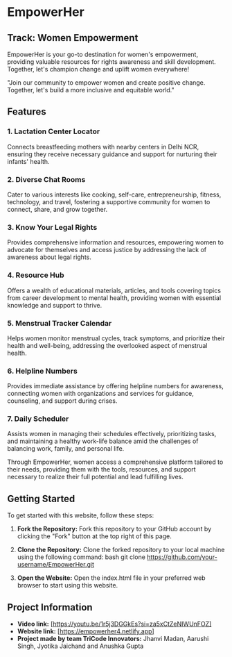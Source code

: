 # EmpowerHer

## Track: Women Empowerment
EmpowerHer is your go-to destination for women's empowerment, providing valuable resources for rights awareness and skill development. Together, let's champion change and uplift women everywhere!

"Join our community to empower women and create positive change. Together, let's build a more inclusive and equitable world."

## Features
### 1. Lactation Center Locator
Connects breastfeeding mothers with nearby centers in Delhi NCR, ensuring they receive necessary guidance and support for nurturing their infants' health.

### 2. Diverse Chat Rooms
Cater to various interests like cooking, self-care, entrepreneurship, fitness, technology, and travel, fostering a supportive community for women to connect, share, and grow together.

### 3. Know Your Legal Rights
Provides comprehensive information and resources, empowering women to advocate for themselves and access justice by addressing the lack of awareness about legal rights.

### 4. Resource Hub
Offers a wealth of educational materials, articles, and tools covering topics from career development to mental health, providing women with essential knowledge and support to thrive.

### 5. Menstrual Tracker Calendar
Helps women monitor menstrual cycles, track symptoms, and prioritize their health and well-being, addressing the overlooked aspect of menstrual health.

### 6. Helpline Numbers
Provides immediate assistance by offering helpline numbers for awareness, connecting women with organizations and services for guidance, counseling, and support during crises.

### 7. Daily Scheduler
Assists women in managing their schedules effectively, prioritizing tasks, and maintaining a healthy work-life balance amid the challenges of balancing work, family, and personal life.

Through EmpowerHer, women access a comprehensive platform tailored to their needs, providing them with the tools, resources, and support necessary to realize their full potential and lead fulfilling lives.

## Getting Started
To get started with this website, follow these steps:

1. **Fork the Repository:** Fork this repository to your GitHub account by clicking the "Fork" button at the top right of this page.

2. **Clone the Repository:** Clone the forked repository to your local machine using the following command: bash git clone https://github.com/your-username/EmpowerHer.git

3. **Open the Website:** Open the index.html file in your preferred web browser to start using this website.

## Project Information
- **Video link:** [https://youtu.be/1r5j3DGGkEs?si=za5xCtZeNIWUnFOZ]
- **Website link:** [https://empowerher4.netlify.app]
- **Project made by team TriCode Innovators:** Jhanvi Madan, Aarushi Singh, Jyotika Jaichand and Anushka Gupta
